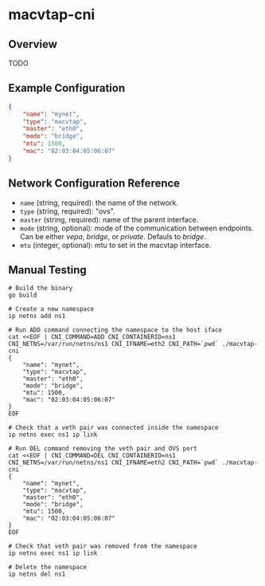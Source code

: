 # macvtap-cni

## Overview
TODO

## Example Configuration

```json
{
    "name": "mynet",
    "type": "macvtap",
    "master": "eth0",
    "mode": "bridge",
    "mtu": 1500,
    "mac": "02:03:04:05:06:07"
}
```

## Network Configuration Reference

* `name`   (string, required): the name of the network.
* `type`   (string, required): "ovs".
* `master` (string, required): name of the parent interface.
* `mode`   (string, optional): mode of the communication between endpoints. Can
  be either *vepa*, *bridge*, or *private*. Defauls to *bridge*.
* `mtu`    (integer, optional): mtu to set in the macvtap interface.

## Manual Testing

```shell
# Build the binary
go build

# Create a new namespace
ip netns add ns1

# Run ADD command connecting the namespace to the host iface 
cat <<EOF | CNI_COMMAND=ADD CNI_CONTAINERID=ns1 CNI_NETNS=/var/run/netns/ns1 CNI_IFNAME=eth2 CNI_PATH=`pwd` ./macvtap-cni
{
    "name": "mynet",
    "type": "macvtap",
    "master": "eth0",
    "mode": "bridge",
    "mtu": 1500,
    "mac": "02:03:04:05:06:07"
}
EOF

# Check that a veth pair was connected inside the namespace
ip netns exec ns1 ip link

# Run DEL command removing the veth pair and OVS port
cat <<EOF | CNI_COMMAND=DEL CNI_CONTAINERID=ns1 CNI_NETNS=/var/run/netns/ns1 CNI_IFNAME=eth2 CNI_PATH=`pwd` ./macvtap-cni
{
    "name": "mynet",
    "type": "macvtap",
    "master": "eth0",
    "mode": "bridge",
    "mtu": 1500,
    "mac": "02:03:04:05:06:07"
}
EOF

# Check that veth pair was removed from the namespace
ip netns exec ns1 ip link

# Delete the namespace
ip netns del ns1
```

